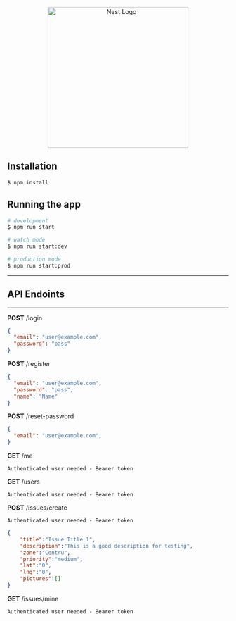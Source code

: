 <p align="center">
  <a href="http://nestjs.com/" target="blank"><img src="https://nestjs.com/img/logo_text.svg" width="320" alt="Nest Logo" /></a>
</p>

## Installation

```bash
$ npm install
```

## Running the app

```bash
# development
$ npm run start

# watch mode
$ npm run start:dev

# production mode
$ npm run start:prod
```

---

## API Endoints

---

**POST** /login

```JSON
{
  "email": "user@example.com",
  "password": "pass"
}
```

**POST** /register

```JSON
{
  "email": "user@example.com",
  "password": "pass",
  "name": "Name"
}
```

**POST** /reset-password

```JSON
{
  "email": "user@example.com",
}
```

**GET** /me

`Authenticated user needed - Bearer token`

**GET** /users

`Authenticated user needed - Bearer token`

**POST** /issues/create

`Authenticated user needed - Bearer token`

```JSON
{
	"title":"Issue Title 1",
	"description":"This is a good description for testing",
	"zone":"Centru",
	"priority":"medium",
	"lat":"0",
	"lng":"0",
	"pictures":[]
}

```

**GET** /issues/mine

`Authenticated user needed - Bearer token`
